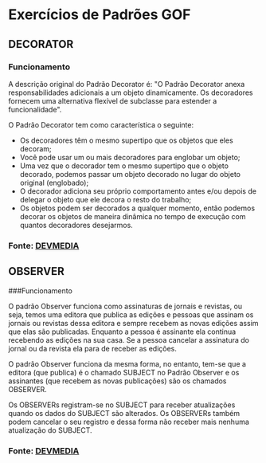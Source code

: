 # Exercícios de Padrões GOF

## DECORATOR
### Funcionamento

<p>
A descrição original do Padrão Decorator é: "O Padrão Decorator anexa responsabilidades adicionais a um objeto dinamicamente. Os decoradores fornecem uma alternativa flexível de subclasse para estender a funcionalidade".

O Padrão Decorator tem como característica o seguinte:
<ul>
<li>
Os decoradores têm o mesmo supertipo que os objetos que eles decoram;
</li>
<li>
Você pode usar um ou mais decoradores para englobar um objeto;
</li>
<li>
Uma vez que o decorador tem o mesmo supertipo que o objeto decorado, podemos passar um objeto decorado no lugar do objeto original (englobado);
</li>
<li>
O decorador adiciona seu próprio comportamento antes e/ou depois de delegar o objeto que ele decora o resto do trabalho;
</li>
<li>
Os objetos podem ser decorados a qualquer momento, então podemos decorar os objetos de maneira dinâmica no tempo de execução com quantos decoradores desejarmos.
</li>
</ul>
</p>

### Fonte: <a href="https://www.devmedia.com.br/padrao-de-projeto-decorator-em-java/26238">DEVMEDIA</a>


## OBSERVER
###Funcionamento

<p>
O padrão Observer funciona como assinaturas de jornais e revistas, ou seja, temos uma editora que publica as edições e pessoas que assinam os jornais ou revistas dessa editora e sempre recebem as novas edições assim que elas são publicadas. Enquanto a pessoa é assinante ela continua recebendo as edições na sua casa. Se a pessoa cancelar a assinatura do jornal ou da revista ela para de receber as edições.

O padrão Observer funciona da mesma forma, no entanto, tem-se que a editora (que publica) é o chamado SUBJECT no Padrão Observer e os assinantes (que recebem as novas publicações) são os chamados OBSERVER.

Os OBSERVERs registram-se no SUBJECT para receber atualizações quando os dados do SUBJECT são alterados. Os OBSERVERs também podem cancelar o seu registro e dessa forma não receber mais nenhuma atualização do SUBJECT.
</p>

### Fonte: <a href="https://www.devmedia.com.br/padrao-de-projeto-observer-em-java/26163">DEVMEDIA</a>
